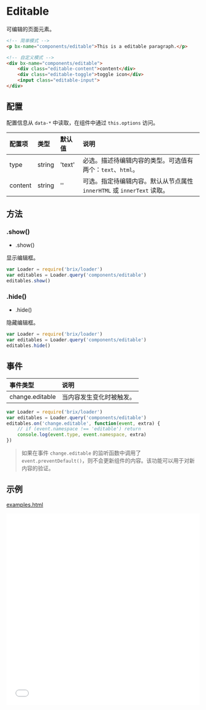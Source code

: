 # Editable

可编辑的页面元素。

```html
<!-- 简单模式 -->
<p bx-name="components/editable">This is a editable paragraph.</p>

<!-- 自定义模式 -->
<div bx-name="components/editable">
    <div class="editable-content">content</div>
    <div class="editable-toggle">toggle icon</div>
    <input class="editable-input">
</div>
```

## 配置

配置信息从 `data-*` 中读取，在组件中通过 `this.options` 访问。

配置项  | 类型   | 默认值 | 说明
:------ | :----- | :----- | :----------
type    | string | 'text' | 必选。描述待编辑内容的类型。可选值有两个：`text`、`html`。
content | string | ''     | 可选。指定待编辑内容。默认从节点属性 `innerHTML` 或 `innerText` 读取。

## 方法

### .show()

* .show()

显示编辑框。

```js
var Loader = require('brix/loader')
var editables = Loader.query('components/editable')
editables.show()
```

### .hide()

* .hide()

隐藏编辑框。

```js
var Loader = require('brix/loader')
var editables = Loader.query('components/editable')
editables.hide()
```

## 事件

事件类型        | 说明
:-------------- | :----------
change.editable | 当内容发生变化时被触发。

```js
var Loader = require('brix/loader')
var editables = Loader.query('components/editable')
editables.on('change.editable', function(event, extra) {
    // if (event.namespace !== 'editable') return
    console.log(event.type, event.namespace, extra)
})
```

> 如果在事件 `change.editable` 的监听函数中调用了 `event.preventDefault()`，则不会更新组件的内容。该功能可以用于对新内容的验证。

## 示例

<a href="./examples.html" target="_blank">examples.html</a>

<iframe width="100%" height="500" src="./examples.html" allowfullscreen="allowfullscreen" frameborder="0"></iframe>
